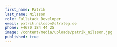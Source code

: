 ```yaml
---
first_name: Patrik
last_name: Nilsson
role: Fullstack Developer
email: patrik.nilsson@strateg.se
phone: +4670 184 44 25
image: /content/media/uploads/patrik_nilsson.jpg
published: true
---
```


